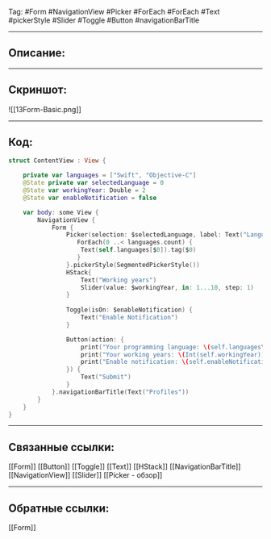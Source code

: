 Tag: #Form #NavigationView #Picker #ForEach #ForEach #Text #pickerStyle #Slider #Toggle #Button #navigationBarTitle

---
## Описание:


---
## Скриншот:
![[13Form-Basic.png]]

---
## Код:

``` swift
struct ContentView : View {

    private var languages = ["Swift", "Objective-C"]
    @State private var selectedLanguage = 0
    @State var workingYear: Double = 2
    @State var enableNotification = false

    var body: some View {
        NavigationView {
            Form {
                Picker(selection: $selectedLanguage, label: Text("Languages")) {
                   ForEach(0 ..< languages.count) {
                    Text(self.languages[$0]).tag($0)
                   }
                }.pickerStyle(SegmentedPickerStyle())
                HStack{
                    Text("Working years")
                    Slider(value: $workingYear, in: 1...10, step: 1)
                }
                
                Toggle(isOn: $enableNotification) {
                    Text("Enable Notification")
                }

                Button(action: {
                    print("Your programming language: \(self.languages\[self.selectedLanguage])")
                    print("Your working years: \(Int(self.workingYear))")
                    print("Enable notification: \(self.enableNotification)")
                }) {
                    Text("Submit")
                }
            }.navigationBarTitle(Text("Profiles"))
        }
    }
}

```

---
## Связанные ссылки:
[[Form]]
[[Button]]
[[Toggle]]
[[Text]]
[[HStack]]
[[NavigationBarTitle]]
[[NavigationView]]
[[Slider]]
[[Picker - обзор]]

---
## Обратные ссылки:
[[Form]]